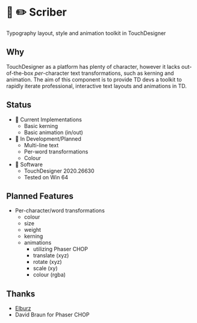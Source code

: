 # 📖 ✏️ Scriber 
Typography layout, style and animation toolkit in TouchDesigner

## Why
TouchDesigner as a platform has plenty of character, however it lacks out-of-the-box *per*-character text transformations, such as kerning and animation. The aim of this component is to provide TD devs a toolkit to rapidly iterate professional, interactive text layouts and animations in TD.

##  Status
- 📝 Current Implementations
    * Basic kerning
    * Basic animation (in/out)
- 🚧 In Development/Planned
    * Multi-line text
    * Per-word transformations
    * Colour
- 💾 Software
    * TouchDesigner 2020.26630 
    * Tested on Win 64 

## Planned Features
- Per-character/word transformations
    * colour
    * size
    * weight
    * kerning
    * animations
        * utilizing Phaser CHOP
        * translate (xyz)
        * rotate (xyz)
        * scale (xy)
        * colour (rgba)

## Thanks
- [Elburz](https://interactiveimmersive.io)
- David Braun for Phaser CHOP